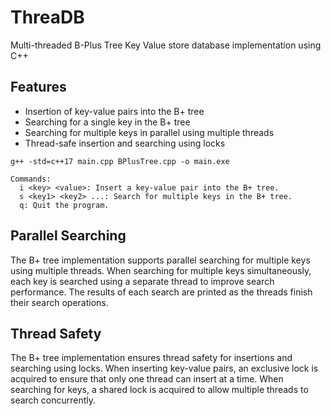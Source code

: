 # ThreaDB
Multi-threaded B-Plus Tree Key Value store database implementation using C++

## Features

- Insertion of key-value pairs into the B+ tree
- Searching for a single key in the B+ tree
- Searching for multiple keys in parallel using multiple threads
- Thread-safe insertion and searching using locks


```
g++ -std=c++17 main.cpp BPlusTree.cpp -o main.exe
```

```
Commands:
  i <key> <value>: Insert a key-value pair into the B+ tree.
  s <key1> <key2> ...: Search for multiple keys in the B+ tree.
  q: Quit the program.

```

## Parallel Searching
The B+ tree implementation supports parallel searching for multiple keys using multiple threads. When searching for multiple keys simultaneously, each key is searched using a separate thread to improve search performance. The results of each search are printed as the threads finish their search operations.

## Thread Safety
The B+ tree implementation ensures thread safety for insertions and searching using locks. When inserting key-value pairs, an exclusive lock is acquired to ensure that only one thread can insert at a time. When searching for keys, a shared lock is acquired to allow multiple threads to search concurrently.

